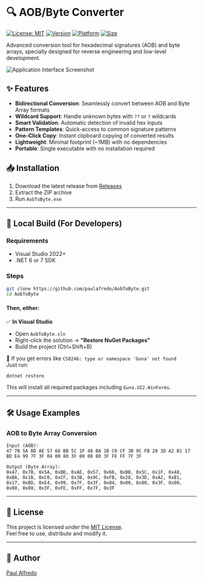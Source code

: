 # 🔍 AOB/Byte Converter

[![License: MIT](https://img.shields.io/badge/License-MIT-yellow.svg)](https://opensource.org/licenses/MIT)
[![Version](https://img.shields.io/badge/version-1.0.0-blue)](https://github.com/paulafredo/AobToByte/releases)
[![Platform](https://img.shields.io/badge/platform-Windows-lightgrey)](https://www.microsoft.com/windows)
[![Size](https://img.shields.io/badge/size-1MB-green)](https://github.com/paulafredo/AobToByte/releases)

Advanced conversion tool for hexadecimal signatures (AOB) and byte arrays, specially designed for reverse engineering and low-level development.

![Application Interface Screenshot](https://github.com/user-attachments/assets/51359dbd-6db2-401d-af18-725ccb1c176a)

## ✨ Features

- **Bidirectional Conversion**: Seamlessly convert between AOB and Byte Array formats
- **Wildcard Support**: Handle unknown bytes with `??` or `?` wildcards
- **Smart Validation**: Automatic detection of invalid hex inputs
- **Pattern Templates**: Quick-access to common signature patterns
- **One-Click Copy**: Instant clipboard copying of converted results
- **Lightweight**: Minimal footprint (~1MB) with no dependencies
- **Portable**: Single executable with no installation required

## 📥 Installation

1. Download the latest release from [Releases](https://github.com/paulafredo/AobToByte/releases)
2. Extract the ZIP archive
3. Run `AobToByte.exe`

---

## 🧪 Local Build (For Developers)

### Requirements
- Visual Studio 2022+
- .NET 6 or 7 SDK

### Steps
```bash
git clone https://github.com/paulafredo/AobToByte.git
cd AobToByte
```

#### Then, either:

✅ **In Visual Studio**  
- Open `AobToByte.sln`
- Right-click the solution → **"Restore NuGet Packages"**
- Build the project (Ctrl+Shift+B)

💬 If you get errors like `CS0246: type or namespace 'Guna' not found`  
Just run:

```bash
dotnet restore
```

This will install all required packages including `Guna.UI2.WinForms`.

---

## 🛠 Usage Examples

### AOB to Byte Array Conversion

```text
Input (AOB):  
47 7B 5A BD AE 57 66 BB 5C 1F 48 BA 1B C0 CF 3B 9C FB 28 3D A2 B1 17 BD E4 99 7F 3F 04 00 80 3F 00 00 80 3F FE FF 7F 3F

Output (Byte Array):
0x47, 0x7B, 0x5A, 0xBD, 0xAE, 0x57, 0x66, 0xBB, 0x5C, 0x1F, 0x48, 0xBA, 0x1B, 0xC0, 0xCF, 0x3B, 0x9C, 0xFB, 0x28, 0x3D, 0xA2, 0xB1, 0x17, 0xBD, 0xE4, 0x99, 0x7F, 0x3F, 0x04, 0x00, 0x80, 0x3F, 0x00, 0x00, 0x80, 0x3F, 0xFE, 0xFF, 0x7F, 0x3F
```

---

## 📄 License

This project is licensed under the [MIT License](https://opensource.org/licenses/MIT).  
Feel free to use, distribute and modify it.

---

## 👤 Author

[Paul Alfredo](https://github.com/paulafredo)

